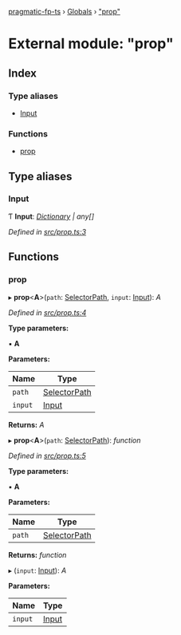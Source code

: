 [pragmatic-fp-ts](../README.md) › [Globals](../globals.md) › ["prop"](_prop_.md)

# External module: "prop"

## Index

### Type aliases

* [Input](_prop_.md#input)

### Functions

* [prop](_prop_.md#prop)

## Type aliases

###  Input

Ƭ **Input**: *[Dictionary](_types_.md#dictionary) | any[]*

*Defined in [src/prop.ts:3](https://github.com/hermann-p/pragmatic-fp-ts/blob/0abe0d4/src/prop.ts#L3)*

## Functions

###  prop

▸ **prop**<**A**>(`path`: [SelectorPath](_types_.md#selectorpath), `input`: [Input](_prop_.md#input)): *A*

*Defined in [src/prop.ts:4](https://github.com/hermann-p/pragmatic-fp-ts/blob/0abe0d4/src/prop.ts#L4)*

**Type parameters:**

▪ **A**

**Parameters:**

Name | Type |
------ | ------ |
`path` | [SelectorPath](_types_.md#selectorpath) |
`input` | [Input](_prop_.md#input) |

**Returns:** *A*

▸ **prop**<**A**>(`path`: [SelectorPath](_types_.md#selectorpath)): *function*

*Defined in [src/prop.ts:5](https://github.com/hermann-p/pragmatic-fp-ts/blob/0abe0d4/src/prop.ts#L5)*

**Type parameters:**

▪ **A**

**Parameters:**

Name | Type |
------ | ------ |
`path` | [SelectorPath](_types_.md#selectorpath) |

**Returns:** *function*

▸ (`input`: [Input](_prop_.md#input)): *A*

**Parameters:**

Name | Type |
------ | ------ |
`input` | [Input](_prop_.md#input) |
